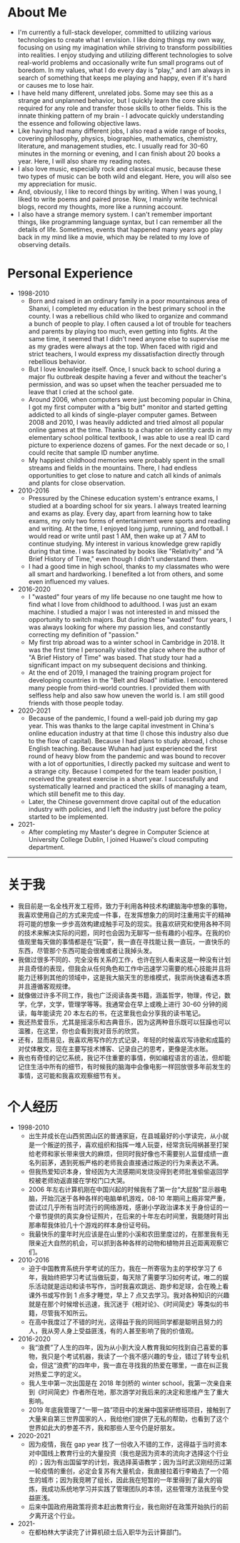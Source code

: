 # About Me

- I'm currently a full-stack developer, committed to utilizing various technologies to create what I envision. I like doing things my own way, focusing on using my imagination while striving to transform possibilities into realities. I enjoy studying and utilizing different technologies to solve real-world problems and occasionally write fun small programs out of boredom. In my values, what I do every day is "play," and I am always in search of something that keeps me playing and happy, even if it's hard or causes me to lose hair.
- I have held many different, unrelated jobs. Some may see this as a strange and unplanned behavior, but I quickly learn the core skills required for any role and transfer those skills to other fields. This is the innate thinking pattern of my brain - I advocate quickly understanding the essence and following objective laws.
- Like having had many different jobs, I also read a wide range of books, covering philosophy, physics, biographies, mathematics, chemistry, literature, and management studies, etc. I usually read for 30-60 minutes in the morning or evening, and I can finish about 20 books a year. Here, I will also share my reading notes.
- I also love music, especially rock and classical music, because these two types of music can be both wild and elegant. Here, you will also see my appreciation for music.
- And, obviously, I like to record things by writing. When I was young, I liked to write poems and paired prose. Now, I mainly write technical blogs, record my thoughts, more like a running account.
- I also have a strange memory system. I can't remember important things, like programming language syntax, but I can remember all the details of life. Sometimes, events that happened many years ago play back in my mind like a movie, which may be related to my love of observing details.

# Personal Experience

- 1998-2010
  - Born and raised in an ordinary family in a poor mountainous area of Shanxi, I completed my education in the best primary school in the county. I was a rebellious child who liked to organize and command a bunch of people to play. I often caused a lot of trouble for teachers and parents by playing too much, even getting into fights. At the same time, it seemed that I didn't need anyone else to supervise me as my grades were always at the top. When faced with rigid and strict teachers, I would express my dissatisfaction directly through rebellious behavior.
  - But I love knowledge itself. Once, I snuck back to school during a major flu outbreak despite having a fever and without the teacher's permission, and was so upset when the teacher persuaded me to leave that I cried at the school gate.
  - Around 2006, when computers were just becoming popular in China, I got my first computer with a "big butt" monitor and started getting addicted to all kinds of single-player computer games. Between 2008 and 2010, I was heavily addicted and tried almost all popular online games at the time. Thanks to a chapter on identity cards in my elementary school political textbook, I was able to use a real ID card picture to experience dozens of games. For the next decade or so, I could recite that sample ID number anytime.
  - My happiest childhood memories were probably spent in the small streams and fields in the mountains. There, I had endless opportunities to get close to nature and catch all kinds of animals and plants for close observation.
- 2010-2016
  - Pressured by the Chinese education system's entrance exams, I studied at a boarding school for six years. I always treated learning and exams as play. Every day, apart from learning how to take exams, my only two forms of entertainment were sports and reading and writing. At the time, I enjoyed long jump, running, and football. I would read or write until past 1 AM, then wake up at 7 AM to continue studying. My interest in various knowledge grew rapidly during that time. I was fascinated by books like "Relativity" and "A Brief History of Time," even though I didn't understand them.
  - I had a good time in high school, thanks to my classmates who were all smart and hardworking. I benefited a lot from others, and some even influenced my values.
- 2016-2020
  - I "wasted" four years of my life because no one taught me how to find what I love from childhood to adulthood. I was just an exam machine. I studied a major I was not interested in and missed the opportunity to switch majors. But during these "wasted" four years, I was always looking for where my passion lies, and constantly correcting my definition of "passion."
  - My first trip abroad was to a winter school in Cambridge in 2018. It was the first time I personally visited the place where the author of "A Brief History of Time" was based. That study tour had a significant impact on my subsequent decisions and thinking.
  - At the end of 2019, I managed the training program project for developing countries in the "Belt and Road" initiative. I encountered many people from third-world countries. I provided them with selfless help and also saw how uneven the world is. I am still good friends with those people today.
- 2020-2021
  - Because of the pandemic, I found a well-paid job during my gap year. This was thanks to the large capital investment in China's online education industry at that time (I chose this industry also due to the flow of capital). Because I had plans to study abroad, I chose English teaching. Because Wuhan had just experienced the first round of heavy blow from the pandemic and was bound to recover with a lot of opportunities, I directly packed my suitcase and went to a strange city. Because I competed for the team leader position, I received the greatest exercise in a short year. I successfully and systematically learned and practiced the skills of managing a team, which still benefit me to this day.
  - Later, the Chinese government drove capital out of the education industry with policies, and I left the industry just before the policy started to be implemented.
- 2021-
  - After completing my Master's degree in Computer Science at University College Dublin, I joined Huawei's cloud computing department.

---

# 关于我

- 我目前是一名全栈开发工程师，致力于利用各种技术构建脑海中想象的事物，我喜欢使用自己的方式来完成一件事，在发挥想象力的同时注重用实干的精神将可能的想象一步步高效构建成触手可及的现实。我喜欢研究和使用各种不同的技术来解决实际的问题，同时也会因为无聊写一些有趣的小程序。在我的价值观里每天做的事情都是在“玩耍”，我一直在寻找能让我一直玩，一直快乐的东西，尽管那个东西可能会很难或者让我掉头发。
- 我做过很多不同的、完全没有关系的工作，也许在别人看来这是一种没有计划并且奇怪的表现，但我会从任何角色和工作中迅速学习需要的核心技能并且将能力迁移到其他的领域中，这是我大脑天生的思维模式，我崇尚快速看透本质并且遵循客观规律。
- 就像做过许多不同工作，我也广泛阅读各类书籍，涵盖哲学，物理，传记，数学，化学，文学，管理学等等。我通常会在早上或晚上进行 30-60 分钟的阅读，每年能读完 20 本左右的书，在这里我也会分享我的读书笔记。
- 我还热爱音乐，尤其是摇滚乐和古典音乐，因为这两种音乐既可以狂躁也可以温雅，在这里，你也会看到我对音乐的欣赏。
- 还有，显而易见，我喜欢用写作的方式记录，年轻的时候喜欢写诗歌和成篇的对仗体散文，现在主要写技术博客、记录自己的思考，更像是流水账。
- 我也有奇怪的记忆系统，我记不住重要的事情，例如编程语言的语法，但却能记住生活中所有的细节，有时候我的脑海中会像电影一样回放很多年前发生的事情，这可能和我喜欢观察细节有关。

# 个人经历

- 1998-2010
  - 出生并成长在山西贫困山区的普通家庭，在县城最好的小学读完，从小就是一个叛逆的孩子，喜欢组织和指挥一堆人玩耍，经常贪玩闯祸甚至打架给老师和家长带来很大的麻烦，但同时我好像也不需要别人监督成绩一直名列前茅，遇到死板严格的老师我会直接通过叛逆的行为来表达不满。
  - 但我热爱知识本身，曾经因为大流感期间发烧没得到老师批准偷偷返回学校被老师劝返直接在学校门口大哭。
  - 2006 年左右计算机刚在中国兴起的时候我有了第一台“大屁股”显示器电脑，开始沉迷于各种各样的电脑单机游戏，08-10 年期间上瘾非常严重，尝试过几乎所有当时流行的网络游戏，感谢小学政治课本关于身份证的一个章节提供的真实身份证照片，在后来的十年左右时间里，我能随时背出那串帮我体验几十个游戏的样本身份证号码。
  - 我最快乐的童年时光应该是在山里的小溪和农田里度过的，在那里我有无限亲近大自然的机会，可以抓到各种各样的动物和植物并且近距离观察它们。
- 2010-2016
  - 迫于中国教育系统升学考试的压力，我在一所寄宿为主的学校学习了 6 年，我始终把学习考试当做玩耍，每天除了需要学习如何考试，唯二的娱乐活动就是运动和读书写作，当时我喜欢跳远、跑步和足球，会在晚上看课外书或写作到 1 点多才睡觉，早上 7 点又去学习。我对各种知识的兴趣就是在那个时候增长迅速，我沉迷于《相对论》、《时间简史》等类似的书籍，尽管我不知所云。
  - 在高中我度过了不错的时光，这得益于我的同班同学都是聪明且努力的人，我从旁人身上受益匪浅，有的人甚至影响了我的价值观。
- 2016-2020
  - 我“浪费”了人生的四年，因为从小到大没人教育我如何找到自己喜爱的事物，我只是个考试机器，我读了一个我不感兴趣的专业，错过了转专业机会，但这“浪费”的四年中，我一直在寻找我的热爱在哪里，一直在纠正我对热爱二字的定义。
  - 我人生中第一次出国是在 2018 年剑桥的 winter school，我第一次亲自来到《时间简史》作者所在地，那次游学对我后来的决定和思维产生了重大影响。
  - 2019 年底我管理了“一带一路”项目中的发展中国家研修班项目，接触到了大量来自第三世界国家的人，我给他们提供了无私的帮助，也看到了这个世界如此大的参差不齐，我和那些人至今仍是好朋友。
- 2020-2021
  - 因为疫情，我在 gap year 找了一份收入不错的工作，这得益于当时资本对中国线上教育行业的大量投资（我也是因为资本的流向才选择这个行业的）；因为有出国留学的计划，我选择英语教学；因为当时武汉刚经历过第一轮疫情的重创，必定会复苏有大量机会，我直接拉着行李箱去了一个陌生的城市；因为我竞聘了组长，因此我在短暂的一年里得到了最大的锻炼，我成功系统地学习并实践了管理团队的本领，这些管理方法我至今受益匪浅。
  - 后来中国政府用政策将资本赶出教育行业，我也刚好在政策开始执行的前夕离开这个行业。
- 2021-
  - 在都柏林大学读完了计算机硕士后入职华为云计算部门。
